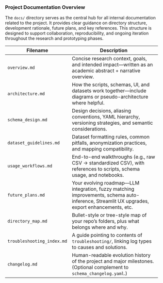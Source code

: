 ### Project Documentation Overview

The `docs/` directory serves as the central hub for all internal documentation related to the project. It provides clear guidance on directory structure, development rationale, future plans, and key references. This structure is designed to support collaboration, reproducibility, and ongoing iteration throughout the research and prototyping phases.

| Filename                   | Description                                                                                                                                 |
| -------------------------- | ------------------------------------------------------------------------------------------------------------------------------------------- |
| `overview.md`              | Concise research context, goals, and intended impact—written as an academic abstract + narrative overview.                                  |
| `architecture.md`          | How the scripts, schemas, UI, and datasets work together—include diagrams or pseudo-architecture where helpful.                             |
| `schema_design.md`         | Design decisions, aliasing conventions, YAML hierarchy, versioning strategies, and semantic considerations.                                 |
| `dataset_guidelines.md`    | Dataset formatting rules, common pitfalls, anonymization practices, and mapping compatibility.                                              |
| `usage_workflows.md`       | End-to-end walkthroughs (e.g., raw CSV → standardized CSV), with references to scripts, schema usage, and notebooks.                        |
| `future_plans.md`          | Your evolving roadmap—LLM integration, fuzzy matching improvements, schema auto-inference, Streamlit UX upgrades, export enhancements, etc. |
| `directory_map.md`         | Bullet-style or tree-style map of your repo’s folders, plus what belongs where and why.                                                     |
| `troubleshooting_index.md` | A guide pointing to contents of `troubleshooting/`, linking log types to causes and solutions.                                              |
| `changelog.md`             | Human-readable evolution history of the project and major milestones. (Optional complement to `schema_changelog.yaml`.)                     |
